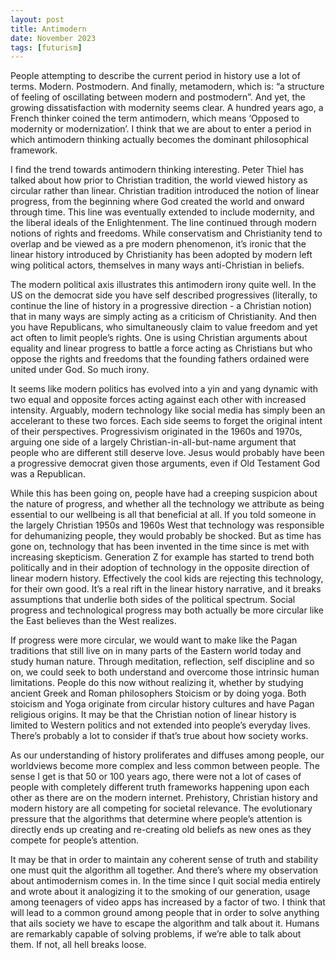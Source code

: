 ```yaml
---
layout: post
title: Antimodern
date: November 2023
tags: [futurism]
---
```


People attempting to describe the current period in history use a lot of terms. Modern. Postmodern. And finally, metamodern, which is: “a structure of feeling of oscillating between modern and postmodern”. And yet, the growing dissatisfaction with modernity seems clear. A hundred years ago, a French thinker coined the term antimodern, which means ‘Opposed to modernity or modernization’. I think that we are about to enter a period in which antimodern thinking actually becomes the dominant philosophical framework.

I find the trend towards antimodern thinking interesting. Peter Thiel has talked about how prior to Christian tradition, the world viewed history as circular rather than linear. Christian tradition introduced the notion of linear progress, from the beginning where God created the world and onward through time. This line was eventually extended to include modernity, and the liberal ideals of the Enlightenment. The line continued through modern notions of rights and freedoms. While conservatism and Christianity tend to overlap and be viewed as a pre modern phenomenon, it’s ironic that the linear history introduced by Christianity has been adopted by modern left wing political actors, themselves in many ways anti-Christian in beliefs. 

The modern political axis illustrates this antimodern irony quite well. In the US on the democrat side you have self described progressives (literally, to continue the line of history in a progressive direction - a Christian notion) that in many ways are simply acting as a criticism of Christianity. And then you have Republicans, who simultaneously claim to value freedom and yet act often to limit people’s rights. One is using Christian arguments about equality and linear progress to battle a force acting as Christians but who oppose the rights and freedoms that the founding fathers ordained were united under God. So much irony. 

It seems like modern politics has evolved into a yin and yang dynamic with two equal and opposite forces acting against each other with increased intensity. Arguably, modern technology like social media has simply been an accelerant to these two forces. Each side seems to forget the original intent of their perspectives. Progressivism originated in the 1960s and 1970s, arguing one side of a largely Christian-in-all-but-name argument that people who are different still deserve love. Jesus would probably have been a progressive democrat given those arguments, even if Old Testament God was a Republican. 

While this has been going on, people have had a creeping suspicion about the nature of progress, and whether all the technology we attribute as being essential to our wellbeing is all that beneficial at all. If you told someone in the largely Christian 1950s and 1960s West that technology was responsible for dehumanizing people, they would probably be shocked. But as time has gone on, technology that has been invented in the time since is met with increasing skepticism. Generation Z for example has started to trend both politically and in their adoption of technology in the opposite direction of linear modern history. Effectively the cool kids are rejecting this technology, for their own good. It’s a real rift in the linear history narrative, and it breaks assumptions that underlie both sides of the political spectrum. Social progress and technological progress may both actually be more circular like the East believes than the West realizes.

If progress were more circular, we would want to make like the Pagan traditions that still live on in many parts of the Eastern world today and study human nature. Through meditation, reflection, self discipline and so on, we could seek to both understand and overcome those intrinsic human limitations. People do this now without realizing it, whether by studying ancient Greek and Roman philosophers Stoicism or by doing yoga. Both stoicism and Yoga originate from circular history cultures and have Pagan religious origins. It may be that the Christian notion of linear history is limited to Western politics and not extended into people’s everyday lives. There’s probably a lot to consider if that’s true about how society works. 

As our understanding of history proliferates and diffuses among people, our worldviews become more complex and less common between people. The sense I get is that 50 or 100 years ago, there were not a lot of cases of people with completely different truth frameworks happening upon each other as there are on the modern internet. Prehistory, Christian history and modern history are all competing for societal relevance. The evolutionary pressure that the algorithms that determine where people’s attention is directly ends up creating and re-creating old beliefs as new ones as they compete for people’s attention. 

It may be that in order to maintain any coherent sense of truth and stability one must quit the algorithm all together. And there’s where my observation about antimodernism comes in. In the time since I quit social media entirely and wrote about it analogizing it to the smoking of our generation, usage among teenagers of video apps has increased by a factor of two. I think that will lead to a common ground among people that in order to solve anything that ails society we have to escape the algorithm and talk about it. Humans are remarkably capable of solving problems, if we’re able to talk about them. If not, all hell breaks loose.
